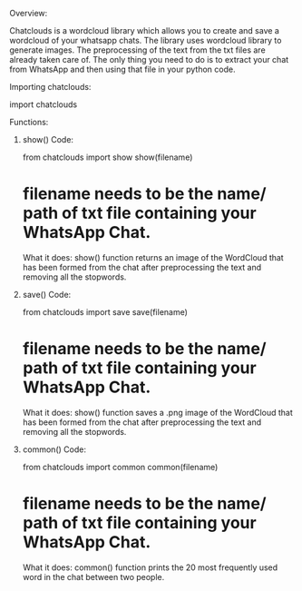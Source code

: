 Overview:

Chatclouds is a wordcloud library which allows you to create and save a wordcloud of your whatsapp chats. The library uses wordcloud library to generate images. The preprocessing of the text from the txt files are already taken care of. The only thing you need to do is to extract your chat from WhatsApp and then using that file in your python code.

Importing chatclouds:

import chatclouds

Functions:

1. show()
    Code:
    
    from chatclouds import show
    show(filename) 
    # filename needs to be the name/ path of txt file containing your WhatsApp Chat. 

    What it does:
    show() function returns an image of the WordCloud that has been formed from the chat after preprocessing the text and removing all the stopwords. 

2. save()
    Code:

    from chatclouds import save
    save(filename)
    # filename needs to be the name/ path of txt file containing your WhatsApp Chat. 

    What it does:
    show() function saves a .png image of the WordCloud that has been formed from the chat after preprocessing the text and removing all the stopwords.

3. common()
    Code:

    from chatclouds import common
    common(filename)
    # filename needs to be the name/ path of txt file containing your WhatsApp Chat. 

    What it does:
    common() function prints the 20 most frequently used word in the chat between two people. 